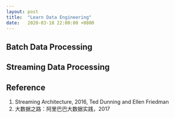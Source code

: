 ```yaml
---
layout: post
title:  "Learn Data Engineering"
date:   2020-03-18 22:00:00 +0800
---
```

## Batch Data Processing

## Streaming Data Processing

## Reference

1. Streaming Architecture, 2016, Ted Dunning and Ellen Friedman
2. 大数据之路：阿里巴巴大数据实践，2017
